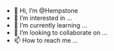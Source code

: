 - 👋 Hi, I’m @Hempstone
- 👀 I’m interested in ...
- 🌱 I’m currently learning ...
- 💞️ I’m looking to collaborate on ...
- 📫 How to reach me ...

<!---
Hempstone/Hempstone is a ✨ special ✨ repository because its `README.md` (this file) appears on your GitHub profile.
You can click the Preview link to take a look at your changes.
--->
